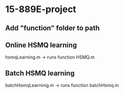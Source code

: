 # 15-889E-project

## Add "function" folder to path

## Online HSMQ learning
hsmqLearning.m -> runs function HSMQ.m

## Batch HSMQ learning
batchHsmqLearninig.m -> runs function batchHsmq.m


